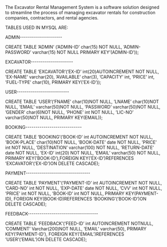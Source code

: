The Excavator Rental Management System is a software solution designed to streamline the process of managing excavator rentals for construction companies, contractors, and rental agencies.

TABLES USED IN MYSQL ARE:



ADMIN---------------------


CREATE TABLE ’ADMIN’ (’ADMIN-ID’ char(15) NOT NULL,
’ADMIN-PASSWORD’ varchar(15) NOT NULL
PRIMARY KEY’(ADMIN-ID’));





EXCAVATOR---------------------



CREATE TABLE ’EXCAVATOR’(’EX-ID’ int(20)AUTOINCREMENT NOT NULL,
’EX-NAME’ varchar(20),
’AVAILABLE’ char(3),
’CAPACITY’ int,
’PRICE’ int,
’FUEL-TYPE’ char(10),
PRIMARY KEY(’EX-ID’));





USER--------------------------



CREATE TABLE ’USER’(’FNAME’ char(10)NOT NULL,
’LNAME’ char(10)NOT NULL,
’EMAIL’ varchar(50)NOT NULL,
’PASSWORD’ varchar(50)NOT NULL,
’GENDER’ char(6)NOT NULL,
’PHONE’ int NOT NULL,
’LIC-NO’ varchar(50)NOT NULL,
PRIMARY KEY(EMAIL));





BOOKING----------------------------



CREATE TABLE ’BOOKING’(’BOOK-ID’ int AUTOINCREMENT NOT NULL,
’BOOK-PLACE’ char(10)NOT NULL,
’BOOK-DATE’ date NOT NULL,
’PRICE’ int NOT NULL,
’DESTINATION’ varchar(100) NOT NULL,
’RETURN-DATE’ date NOT NULL,
’EX-ID’ int(20) NOT NULL,
’EMAIL’ varchar(50) NOT NULL,
PRIMARY KEY(’BOOK-ID’),FOREIGN KEY(’EX-ID’)REFERENCES ’EXCAVATOR’(’EX-ID’)ON DELETE
CASCADE);




PAYMENT--------------------------------



CREATE TABLE ’PAYMENT’(’PAYMENT-ID’ int AUTOINCREMENT NOT NULL,
’CARD-NO’ int NOT NULL,
’EXP-DATE’ date NOT NULL,
’CVV’ int NOT NULL,
’PRICE’ int NOT NULL,
’BOOK-ID’ int NOT NULL,
PRIMARY KEY(PAYMENT-ID),
FOREIGN KEY(BOOK-ID)REFERENCES ’BOOKING’(’BOOK-ID’)ON DELETE
CASCADE);




FEEDBACK-----------------------------------



CREATE TABLE ’FEEDBACK’(’FEED-ID’ int AUTOINCREMENT NOTNULL,
’COMMENT’ Varchar(200)NOT NULL,
’EMAIL’ varchar(50),
PRIMARY KEY(’PAYMENT-ID’),
FOREIGN KEY(’EMAIL’)REFERENCES ’USER’(’EMAIL’)ON DELETE
CASCADE);





